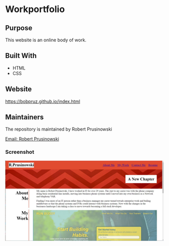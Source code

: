 # Workportfolio

## Purpose
This website is an online body of work. 

## Built With
* HTML
* CSS

## Website
https://bobpruz.github.io/index.html

## Maintainers

The repository is maintained by Robert Prusinowski

<a href="mailto:bobpruz@gmail.com">Email: Robert Prusinowski</a>

### Screenshot 

![Screenshot](screenshot.JPG)